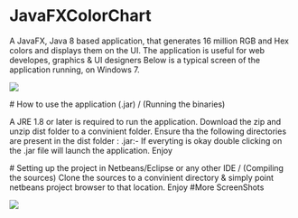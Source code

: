 # JavaFXColorChart
A JavaFX, Java 8 based application, that generates 16 million RGB and Hex colors and displays them on the UI. The application is useful for web developes, graphics &amp; UI designers 
Below is a typical screen of the application running, on Windows 7.
</p>
<p>
<img src="https://www.dropbox.com/s/doa6k315ibb1740/javacolorchart_shot_007.png?raw=1">
</p>
# How to use the application (.jar) / (Running the binaries)
<p>
A JRE 1.8 or later is required to run the application. Download the zip and unzip dist folder to a convinient folder. Ensure tha the following directories are present in the dist folder : .jar:-  If everyting is okay double clicking on the .jar file will launch the application. Enjoy
</p>
# Setting up the project in Netbeans/Eclipse or any other IDE / (Compiling the sources)
Clone the sources to a convinient directory & simply point netbeans project browser to that location. Enjoy
#More ScreenShots
<p>
<img src="https://www.dropbox.com/s/54rnkaxvt1zp3qk/color_shot_2.png?raw=1">
</p>
